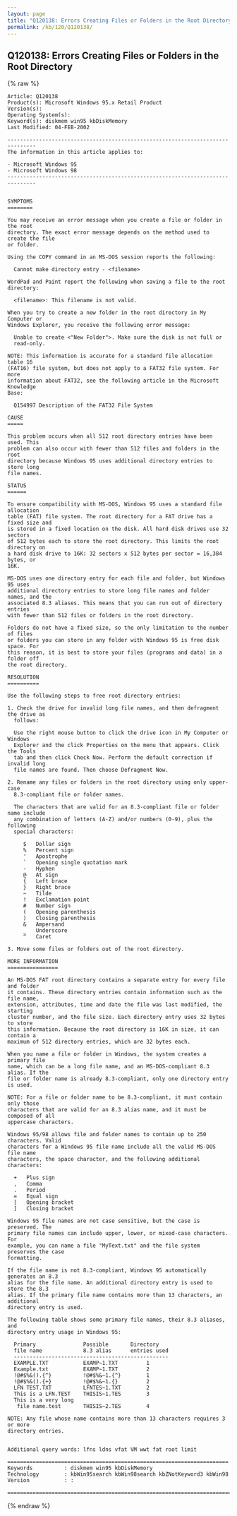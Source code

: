```yaml
---
layout: page
title: "Q120138: Errors Creating Files or Folders in the Root Directory"
permalink: /kb/120/Q120138/
---
```


## Q120138: Errors Creating Files or Folders in the Root Directory

{% raw %}

	Article: Q120138
	Product(s): Microsoft Windows 95.x Retail Product
	Version(s): 
	Operating System(s): 
	Keyword(s): diskmem win95 kbDiskMemory
	Last Modified: 04-FEB-2002
	
	-------------------------------------------------------------------------------
	The information in this article applies to:
	
	- Microsoft Windows 95 
	- Microsoft Windows 98 
	-------------------------------------------------------------------------------
	
	
	SYMPTOMS
	========
	
	You may receive an error message when you create a file or folder in the root
	directory. The exact error message depends on the method used to create the file
	or folder.
	
	Using the COPY command in an MS-DOS session reports the following:
	
	  Cannot make directory entry - <filename>
	
	WordPad and Paint report the following when saving a file to the root directory:
	
	  <filename>: This filename is not valid.
	
	When you try to create a new folder in the root directory in My Computer or
	Windows Explorer, you receive the following error message:
	
	  Unable to create <"New Folder">. Make sure the disk is not full or
	  read-only.
	
	NOTE: This information is accurate for a standard file allocation table 16
	(FAT16) file system, but does not apply to a FAT32 file system. For more
	information about FAT32, see the following article in the Microsoft Knowledge
	Base:
	
	  Q154997 Description of the FAT32 File System
	
	CAUSE
	=====
	
	This problem occurs when all 512 root directory entries have been used. This
	problem can also occur with fewer than 512 files and folders in the root
	directory because Windows 95 uses additional directory entries to store long
	file names.
	
	STATUS
	======
	
	To ensure compatibility with MS-DOS, Windows 95 uses a standard file allocation
	table (FAT) file system. The root directory for a FAT drive has a fixed size and
	is stored in a fixed location on the disk. All hard disk drives use 32 sectors
	of 512 bytes each to store the root directory. This limits the root directory on
	a hard disk drive to 16K: 32 sectors x 512 bytes per sector = 16,384 bytes, or
	16K.
	
	MS-DOS uses one directory entry for each file and folder, but Windows 95 uses
	additional directory entries to store long file names and folder names, and the
	associated 8.3 aliases. This means that you can run out of directory entries
	with fewer than 512 files or folders in the root directory.
	
	Folders do not have a fixed size, so the only limitation to the number of files
	or folders you can store in any folder with Windows 95 is free disk space. For
	this reason, it is best to store your files (programs and data) in a folder off
	the root directory.
	
	RESOLUTION
	==========
	
	Use the following steps to free root directory entries:
	
	1. Check the drive for invalid long file names, and then defragment the drive as
	  follows:
	
	  Use the right mouse button to click the drive icon in My Computer or Windows
	  Explorer and the click Properties on the menu that appears. Click the Tools
	  tab and then click Check Now. Perform the default correction if invalid long
	  file names are found. Then choose Defragment Now.
	
	2. Rename any files or folders in the root directory using only upper- case
	  8.3-compliant file or folder names.
	
	  The characters that are valid for an 8.3-compliant file or folder name include
	  any combination of letters (A-Z) and/or numbers (0-9), plus the following
	  special characters:
	
	     $   Dollar sign
	     %   Percent sign
	     '   Apostrophe
	     `   Opening single quotation mark
	     -   Hyphen
	     @   At sign
	     {   Left brace
	     }   Right brace
	     ~   Tilde
	     !   Exclamation point
	     #   Number sign
	     (   Opening parenthesis
	     )   Closing parenthesis
	     &   Ampersand
	     _   Underscore
	     ^   Caret
	
	3. Move some files or folders out of the root directory.
	
	MORE INFORMATION
	================
	
	An MS-DOS FAT root directory contains a separate entry for every file and folder
	it contains. These directory entries contain information such as the file name,
	extension, attributes, time and date the file was last modified, the starting
	cluster number, and the file size. Each directory entry uses 32 bytes to store
	this information. Because the root directory is 16K in size, it can contain a
	maximum of 512 directory entries, which are 32 bytes each.
	
	When you name a file or folder in Windows, the system creates a primary file
	name, which can be a long file name, and an MS-DOS-compliant 8.3 alias. If the
	file or folder name is already 8.3-compliant, only one directory entry is used.
	
	NOTE: For a file or folder name to be 8.3-compliant, it must contain only those
	characters that are valid for an 8.3 alias name, and it must be composed of all
	uppercase characters.
	
	Windows 95/98 allows file and folder names to contain up to 250 characters. Valid
	characters for a Windows 95 file name include all the valid MS-DOS file name
	characters, the space character, and the following additional characters:
	
	  +   Plus sign
	  ,   Comma
	  .   Period
	  =   Equal sign
	  [   Opening bracket
	  ]   Closing bracket
	
	Windows 95 file names are not case sensitive, but the case is preserved. The
	primary file names can include upper, lower, or mixed-case characters. For
	example, you can name a file "MyText.txt" and the file system preserves the case
	formatting.
	
	If the file name is not 8.3-compliant, Windows 95 automatically generates an 8.3
	alias for the file name. An additional directory entry is used to store the 8.3
	alias. If the primary file name contains more than 13 characters, an additional
	directory entry is used.
	
	The following table shows some primary file names, their 8.3 aliases, and
	directory entry usage in Windows 95:
	
	  Primary               Possible       Directory
	  file name             8.3 alias      entries used
	  -------------------------------------------------
	  EXAMPLE.TXT           EXAMP~1.TXT         1
	  Example.txt           EXAMP~1.TXT         2
	  !@#$%&().{^}          !@#$%&~1.{^}        1
	  !@#$%&().{+}          !@#$%&~1.{}         2
	  LFN TEST.TXT          LFNTES~1.TXT        2
	  This is a LFN.TEST    THISIS~1.TES        3
	  This is a very long
	   file name.test       THISIS~2.TES        4
	
	NOTE: Any file whose name contains more than 13 characters requires 3 or more
	directory entries.
	
	
	Additional query words: lfns ldns vfat VM wwt fat root limit
	
	======================================================================
	Keywords          : diskmem win95 kbDiskMemory 
	Technology        : kbWin95search kbWin98search kbZNotKeyword3 kbWin98
	Version           : :
	
	=============================================================================
	

{% endraw %}
